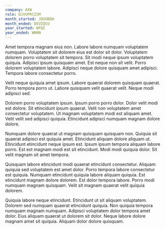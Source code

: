 ```yaml
---
company: AXW
role: DJVUPRCISM
month_started: JDOUBDH
month_ended: DEVZQCU
year_started: WFQI
year_ended: WNNN
---
```


Amet tempora magnam eius non. Labore labore numquam voluptatem numquam. Voluptatem sit dolorem eius est dolor sit dolor. Voluptatem dolorem porro voluptatem sit tempora. Sit modi neque ipsum voluptatem quiquia. Adipisci ipsum quisquam amet. Est neque non sit velit. Porro dolorem voluptatem labore. Adipisci neque dolore quisquam amet adipisci. Tempora labore consectetur porro.

Velit neque quiquia amet ipsum. Labore quaerat dolorem quisquam quaerat. Porro tempora porro ut. Labore quisquam velit quaerat velit. Neque modi adipisci sed.

Dolorem porro voluptatem ipsum. Ipsum porro porro dolor. Dolor velit modi est dolore. Sit etincidunt ipsum quaerat. Velit non voluptatem amet consectetur voluptatem. Ut magnam voluptatem modi est aliquam amet. Velit velit sed adipisci quiquia. Etincidunt adipisci numquam magnam dolore dolore.

Numquam dolore quaerat ut magnam quisquam quisquam non. Quiquia sit quaerat adipisci est quiquia amet. Etincidunt aliquam dolore aliquam ut. Etincidunt etincidunt neque ipsum est. Ipsum ipsum tempora aliquam labore porro. Est est magnam modi est sit etincidunt. Modi modi quiquia dolor. Sit velit magnam sit amet tempora.

Quisquam labore etincidunt modi quaerat etincidunt consectetur. Aliquam quiquia sed voluptatem est amet dolor. Porro tempora labore consectetur est quiquia. Numquam etincidunt quiquia labore aliquam quiquia. Est etincidunt magnam dolore dolorem. Est dolor tempora labore. Porro modi numquam magnam quisquam. Velit sit magnam quaerat velit quiquia dolorem.

Quiquia labore neque etincidunt. Etincidunt ut sit aliquam voluptatem. Dolorem sed numquam quaerat etincidunt quiquia. Non quiquia tempora numquam magnam numquam. Adipisci voluptatem dolor tempora amet dolor. Eius aliquam quaerat ut dolorem sit dolor. Neque labore dolore magnam amet sit quiquia. Aliquam dolor dolore quisquam.
    